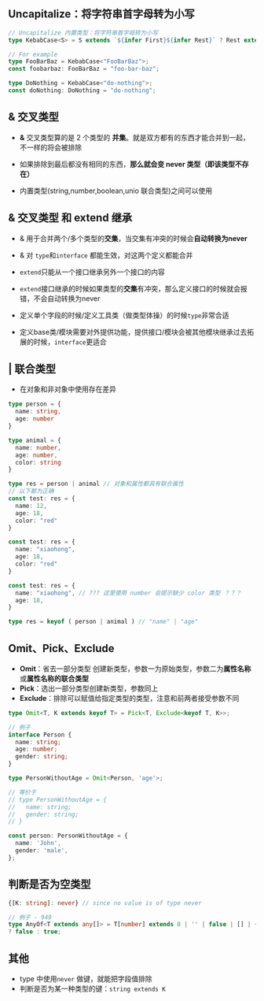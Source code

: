 ## Uncapitalize：将字符串首字母转为小写

```typescript
// Uncapitalize 内置类型：将字符串首字母转为小写
type KebabCase<S> = S extends `${infer First}${infer Rest}` ? Rest extends Uncapitalize<Rest> ? `${Uncapitalize<First>}${KebabCase<Rest>}` : `${Uncapitalize<First>}-${KebabCase<Rest>}` : S 

// For example
type FooBarBaz = KebabCase<"FooBarBaz">;
const foobarbaz: FooBarBaz = "foo-bar-baz";

type DoNothing = KebabCase<"do-nothing">;
const doNothing: DoNothing = "do-nothing";
```



## & 交叉类型

- **&** 交叉类型算的是 2 个类型的 **并集**。就是双方都有的东西才能合并到一起，不一样的将会被排除

- 如果排除到最后都没有相同的东西，**那么就会变 never 类型（即该类型不存在）**

- 内置类型(string,number,boolean,unio 联合类型)之间可以使用 



## & 交叉类型 和 extend 继承

- & 用于合并两个/多个类型的**交集**，当交集有冲突的时候会**自动转换为never**

- & 对 `type`和`interface` 都能生效，对这两个定义都能合并
- `extend`只能从一个接口继承另外一个接口的内容
- `extend`接口继承的时候如果类型的**交集**有冲突，那么定义接口的时候就会报错，不会自动转换为never
- 定义单个字段的时候/定义工具类（做类型体操）的时候`type`非常合适
- 定义base类/模块需要对外提供功能，提供接口/模块会被其他模块继承过去拓展的时候，`interface`更适合

## | 联合类型

- 在对象和非对象中使用存在差异

```typescript
type person = {
  name: string,
  age: number
}

type animal = {
  name: number,
  age: number,
  color: string
}

type res = person | animal // 对象和属性都具有联合属性
// 以下都为正确
const test: res = {
  name: 12,
  age: 18,
  color: "red"
}

const test: res = {
  name: "xiaohong",
  age: 18,
  color: "red"
}

const test: res = {
  name: "xiaohong", // ??? 这里使用 number 会提示缺少 color 类型 ？？？
  age: 18,
}

type res = keyof ( person | animal ) // "name" | "age"

```



## Omit、Pick、Exclude

- **Omit**：省去一部分类型 创建新类型，参数一为原始类型，参数二为**属性名称**或**属性名称的联合类型**
- **Pick**：选出一部分类型创建新类型，参数同上
- **Exclude**：排除可以赋值给指定类型的类型，注意和前两者接受参数不同

```typescript
type Omit<T, K extends keyof T> = Pick<T, Exclude<keyof T, K>>;
```

```typescript
// 例子
interface Person {
  name: string;
  age: number;
  gender: string;
}

type PersonWithoutAge = Omit<Person, 'age'>;

// 等价于
// type PersonWithoutAge = {
//   name: string;
//   gender: string;
// }

const person: PersonWithoutAge = {
  name: 'John',
  gender: 'male',
};

```



## 判断是否为空类型

```typescript
{[K: string]: never} // since no value is of type never

// 例子 - 949
type AnyOf<T extends any[]> = T[number] extends 0 | '' | false | [] | {[key: string]: never}
? false : true;
```



## 其他

- type 中使用`never` 做键，就能把字段值排除
- 判断是否为某一种类型的键：`string extends K`